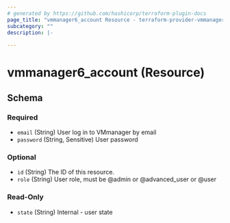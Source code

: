 ```yaml
---
# generated by https://github.com/hashicorp/terraform-plugin-docs
page_title: "vmmanager6_account Resource - terraform-provider-vmmanager6"
subcategory: ""
description: |-
  
---
```


# vmmanager6_account (Resource)





<!-- schema generated by tfplugindocs -->
## Schema

### Required

- `email` (String) User log in to VMmanager by email
- `password` (String, Sensitive) User password

### Optional

- `id` (String) The ID of this resource.
- `role` (String) User role, must be @admin or @advanced_user or @user

### Read-Only

- `state` (String) Internal - user state



